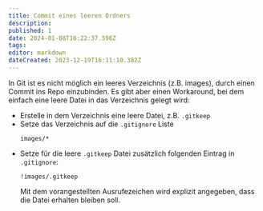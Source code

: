 ```yaml
---
title: Commit eines leeren Ordners
description: 
published: 1
date: 2024-01-08T16:22:37.596Z
tags: 
editor: markdown
dateCreated: 2023-12-19T16:11:10.382Z
---
```


In Git ist es nicht möglich ein leeres Verzeichnis (z.B. images), durch einen Commit ins Repo einzubinden.
Es gibt aber einen Workaround, bei dem einfach eine leere Datei in das Verzeichnis gelegt wird:
- Erstelle in dem Verzeichnis eine leere Datei, z.B. `.gitkeep`
- Setze das Verzeichnis auf die `.gitignore` Liste
	```
	images/*
  ```
- Setze für die leere `.gitkeep` Datei zusätzlich folgenden Eintrag in `.gitignore`:
  ```
  !images/.gitkeep
  ```
  Mit dem vorangestellten Ausrufezeichen wird explizit angegeben, dass die Datei erhalten bleiben soll.